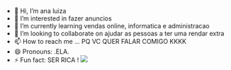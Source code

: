 - 👋 Hi, I’m ana luiza
- 👀 I’m interested in fazer anuncios
- 🌱 I’m currently learning vendas online, informatica e administracao
- 💞️ I’m looking to collaborate on ajudar as pessoas a ter uma rendar extra
- 📫 How to reach me ... PQ VC QUER FALAR COMIGO KKKK
- 😄 Pronouns: .ELA.
- ⚡ Fun fact: SER RICA
! ![](https://media1.tenor.com/m/RoAmaQTQVfYAAAAd/cat-licka.gif)
<!---
anaiza12/anaiza12 is a ✨ special ✨ repository because its `README.md` (this file) appears on your GitHub profile.
You can click the Preview link to take a look at your changes.
--->
